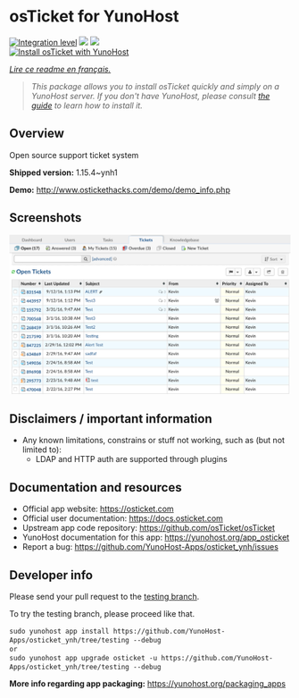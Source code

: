 <!--
N.B.: This README was automatically generated by https://github.com/YunoHost/apps/tree/master/tools/README-generator
It shall NOT be edited by hand.
-->

# osTicket for YunoHost

[![Integration level](https://dash.yunohost.org/integration/osticket.svg)](https://dash.yunohost.org/appci/app/osticket) ![](https://ci-apps.yunohost.org/ci/badges/osticket.status.svg) ![](https://ci-apps.yunohost.org/ci/badges/osticket.maintain.svg)  
[![Install osTicket with YunoHost](https://install-app.yunohost.org/install-with-yunohost.svg)](https://install-app.yunohost.org/?app=osticket)

*[Lire ce readme en français.](./README_fr.md)*

> *This package allows you to install osTicket quickly and simply on a YunoHost server.
If you don't have YunoHost, please consult [the guide](https://yunohost.org/#/install) to learn how to install it.*

## Overview

Open source support ticket system

**Shipped version:** 1.15.4~ynh1

**Demo:** http://www.ostickethacks.com/demo/demo_info.php

## Screenshots

![](./doc/screenshots/screenshot.png)

## Disclaimers / important information

* Any known limitations, constrains or stuff not working, such as (but not limited to):
    * LDAP and HTTP auth are supported through plugins

## Documentation and resources

* Official app website: https://osticket.com
* Official user documentation: https://docs.osticket.com
* Upstream app code repository: https://github.com/osTicket/osTicket
* YunoHost documentation for this app: https://yunohost.org/app_osticket
* Report a bug: https://github.com/YunoHost-Apps/osticket_ynh/issues

## Developer info

Please send your pull request to the [testing branch](https://github.com/YunoHost-Apps/osticket_ynh/tree/testing).

To try the testing branch, please proceed like that.
```
sudo yunohost app install https://github.com/YunoHost-Apps/osticket_ynh/tree/testing --debug
or
sudo yunohost app upgrade osticket -u https://github.com/YunoHost-Apps/osticket_ynh/tree/testing --debug
```

**More info regarding app packaging:** https://yunohost.org/packaging_apps